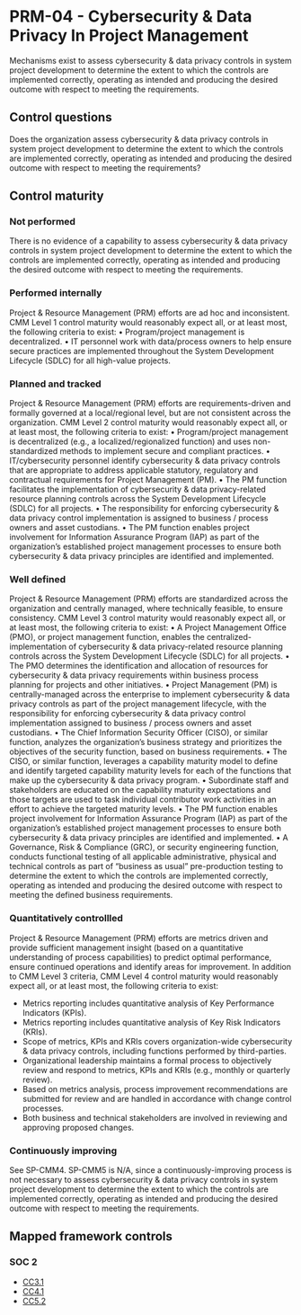 # PRM-04 - Cybersecurity & Data Privacy In Project Management
Mechanisms exist to assess cybersecurity & data privacy controls in system project development to determine the extent to which the controls are implemented correctly, operating as intended and producing the desired outcome with respect to meeting the requirements.
## Control questions
Does the organization assess cybersecurity & data privacy controls in system project development to determine the extent to which the controls are implemented correctly, operating as intended and producing the desired outcome with respect to meeting the requirements?
## Control maturity
### Not performed
There is no evidence of a capability to assess cybersecurity & data privacy controls in system project development to determine the extent to which the controls are implemented correctly, operating as intended and producing the desired outcome with respect to meeting the requirements.
### Performed internally
Project & Resource Management (PRM) efforts are ad hoc and inconsistent. CMM Level 1 control maturity would reasonably expect all, or at least most, the following criteria to exist:
•	Program/project management is decentralized.
•	IT personnel work with data/process owners to help ensure secure practices are implemented throughout the System Development Lifecycle (SDLC) for all high-value projects.
### Planned and tracked
Project & Resource Management (PRM) efforts are requirements-driven and formally governed at a local/regional level, but are not consistent across the organization. CMM Level 2 control maturity would reasonably expect all, or at least most, the following criteria to exist:
•	Program/project management is decentralized (e.g., a localized/regionalized function) and uses non-standardized methods to implement secure and compliant practices.
•	IT/cybersecurity personnel identify cybersecurity & data privacy controls that are appropriate to address applicable statutory, regulatory and contractual requirements for Project Management (PM).
•	The PM function facilitates the implementation of cybersecurity & data privacy-related resource planning controls across the System Development Lifecycle (SDLC) for all projects.
•	The responsibility for enforcing cybersecurity & data privacy control implementation is assigned to business / process owners and asset custodians.
•	The PM function enables project involvement for Information Assurance Program (IAP) as part of the organization’s established project management processes to ensure both cybersecurity & data privacy principles are identified and implemented.
### Well defined
Project & Resource Management (PRM) efforts are standardized across the organization and centrally managed, where technically feasible, to ensure consistency. CMM Level 3 control maturity would reasonably expect all, or at least most, the following criteria to exist:
•	A Project Management Office (PMO), or project management function, enables the centralized-implementation of cybersecurity & data privacy-related resource planning controls across the System Development Lifecycle (SDLC) for all projects.
•	The PMO determines the identification and allocation of resources for cybersecurity & data privacy requirements within business process planning for projects and other initiatives.
•	Project Management (PM) is centrally-managed across the enterprise to implement cybersecurity & data privacy controls as part of the project management lifecycle, with the responsibility for enforcing cybersecurity & data privacy control implementation assigned to business / process owners and asset custodians.
•	The Chief Information Security Officer (CISO), or similar function, analyzes the organization’s business strategy and prioritizes the objectives of the security function, based on business requirements.
•	The CISO, or similar function, leverages a capability maturity model to define and identify targeted capability maturity levels for each of the functions that make up the cybersecurity & data privacy program. 
•	Subordinate staff and stakeholders are educated on the capability maturity expectations and those targets are used to task individual contributor work activities in an effort to achieve the targeted maturity levels.
•	The PM function enables project involvement for Information Assurance Program (IAP) as part of the organization’s established project management processes to ensure both cybersecurity & data privacy principles are identified and implemented.
•	A Governance, Risk & Compliance (GRC), or security engineering function, conducts functional testing of all applicable administrative, physical and technical controls as part of “business as usual” pre-production testing to determine the extent to which the controls are implemented correctly, operating as intended and producing the desired outcome with respect to meeting the defined business requirements.
### Quantitatively controllled
Project & Resource Management (PRM) efforts are metrics driven and provide sufficient management insight (based on a quantitative understanding of process capabilities) to predict optimal performance, ensure continued operations and identify areas for improvement. In addition to CMM Level 3 criteria, CMM Level 4 control maturity would reasonably expect all, or at least most, the following criteria to exist:
- 	Metrics reporting includes quantitative analysis of Key Performance Indicators (KPIs).
- 	Metrics reporting includes quantitative analysis of Key Risk Indicators (KRIs).
- 	Scope of metrics, KPIs and KRIs covers organization-wide cybersecurity & data privacy controls, including functions performed by third-parties.
- 	Organizational leadership maintains a formal process to objectively review and respond to metrics, KPIs and KRIs (e.g., monthly or quarterly review).
- 	Based on metrics analysis, process improvement recommendations are submitted for review and are handled in accordance with change control processes.
- 	Both business and technical stakeholders are involved in reviewing and approving proposed changes.
### Continuously improving
See SP-CMM4. SP-CMM5 is N/A, since a continuously-improving process is not necessary to assess cybersecurity & data privacy controls in system project development to determine the extent to which the controls are implemented correctly, operating as intended and producing the desired outcome with respect to meeting the requirements.
## Mapped framework controls
### SOC 2
- [CC3.1](../soc2/cc31.md)
- [CC4.1](../soc2/cc41.md)
- [CC5.2](../soc2/cc52.md)